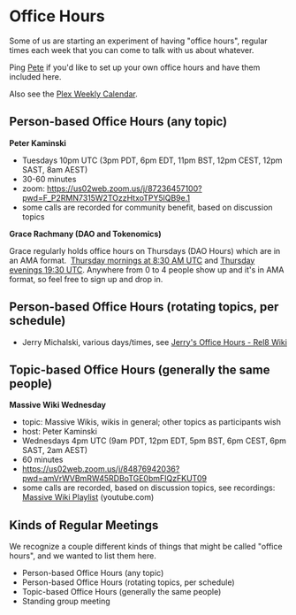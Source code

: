 # Office Hours

Some of us are starting an experiment of having "office hours", regular times each week that you can come to talk with us about whatever.

Ping [Pete](kaminski@istori.com) if you'd like to set up your own office hours and have them included here.

Also see the [Plex Weekly Calendar](https://plex.collectivesensecommons.org/calendar/).

## Person-based Office Hours (any topic)

**Peter Kaminski**

- Tuesdays 10pm UTC (3pm PDT, 6pm EDT, 11pm BST, 12pm CEST, 12pm SAST, 8am AEST)
- 30-60 minutes
- zoom: https://us02web.zoom.us/j/87236457100?pwd=F_P2RMN7315W2TOzzHtxoTPY5lQB9e.1
- some calls are recorded for community benefit, based on discussion topics

**Grace Rachmany (DAO and Tokenomics)**

Grace regularly holds office hours on Thursdays (DAO Hours) which are in an AMA format.  [Thursday mornings at 8:30 AM UTC](https://us02web.zoom.us/meeting/register/tZEkc-6rqzspG9XYlHPsBwZG9i-5gYfhpmVV) and [Thursday evenings 19:30 UTC](https://us02web.zoom.us/meeting/register/tZAtf-qspz4uE92HY5e3inRJvXxW8d0gimAx). Anywhere from 0 to 4 people show up and it's in AMA format, so feel free to sign up and drop in.

## Person-based Office Hours (rotating topics, per schedule)

- Jerry Michalski, various days/times, see [Jerry's Office Hours - Rel8 Wiki](https://wiki.rel8.dev/jerry's_office_hours)

## Topic-based Office Hours (generally the same people)

**Massive Wiki Wednesday**

 - topic: Massive Wikis, wikis in general; other topics as participants wish
 - host: Peter Kaminski
- Wednesdays 4pm UTC (9am PDT, 12pm EDT, 5pm BST, 6pm CEST, 6pm SAST, 2am AEST)
- 60 minutes
- https://us02web.zoom.us/j/84876942036?pwd=amVrWVBmRW45RDBoTGE0bmFIQzFKUT09
- some calls are recorded, based on discussion topics, see recordings: [Massive Wiki Playlist](https://youtube.com/playlist?list=PLADGyQqAcmirDUOGu6Dl_6ps0bp4P45T9) (youtube.com)

## Kinds of Regular Meetings

We recognize a couple different kinds of things that might be called "office hours", and we wanted to list them here.

- Person-based Office Hours (any topic)
- Person-based Office Hours (rotating topics, per schedule)
- Topic-based Office Hours (generally the same people)
- Standing group meeting
